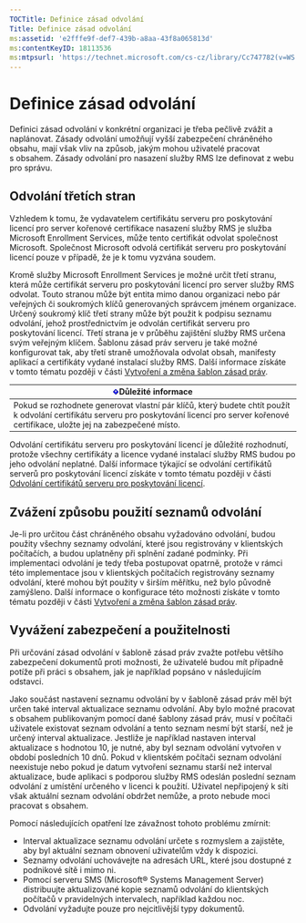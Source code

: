 ```yaml
---
TOCTitle: Definice zásad odvolání
Title: Definice zásad odvolání
ms:assetid: 'e2fffe9f-def7-439b-a8aa-43f8a065813d'
ms:contentKeyID: 18113536
ms:mtpsurl: 'https://technet.microsoft.com/cs-cz/library/Cc747782(v=WS.10)'
---
```


Definice zásad odvolání
=======================

Definici zásad odvolání v konkrétní organizaci je třeba pečlivě zvážit a naplánovat. Zásady odvolání umožňují vyšší zabezpečení chráněného obsahu, mají však vliv na způsob, jakým mohou uživatelé pracovat s obsahem. Zásady odvolání pro nasazení služby RMS lze definovat z webu pro správu.

Odvolání třetích stran
----------------------

Vzhledem k tomu, že vydavatelem certifikátu serveru pro poskytování licencí pro server kořenové certifikace nasazení služby RMS je služba Microsoft Enrollment Services, může tento certifikát odvolat společnost Microsoft. Společnost Microsoft odvolá certifikát serveru pro poskytování licencí pouze v případě, že je k tomu vyzvána soudem.

Kromě služby Microsoft Enrollment Services je možné určit třetí stranu, která může certifikát serveru pro poskytování licencí pro server služby RMS odvolat. Touto stranou může být entita mimo danou organizaci nebo pár veřejných či soukromých klíčů generovaných správcem jménem organizace. Určený soukromý klíč třetí strany může být použit k podpisu seznamu odvolání, jehož prostřednictvím je odvolán certifikát serveru pro poskytování licencí. Třetí strana je v průběhu zajištění služby RMS určena svým veřejným klíčem. Šablonu zásad práv serveru je také možné konfigurovat tak, aby třetí straně umožňovala odvolat obsah, manifesty aplikací a certifikáty vydané instalací služby RMS. Další informace získáte v tomto tématu později v části [Vytvoření a změna šablon zásad práv](https://technet.microsoft.com/6014176f-ef71-4d29-b3e3-da129c18563d).

| ![](images/Cc747782.Important(WS.10).gif)Důležité informace                                                                                                            |
|-----------------------------------------------------------------------------------------------------------------------------------------------------------------------------------------------------|
| Pokud se rozhodnete generovat vlastní pár klíčů, který budete chtít použít k odvolání certifikátu serveru pro poskytování licencí pro server kořenové certifikace, uložte jej na zabezpečené místo. |

Odvolání certifikátu serveru pro poskytování licencí je důležité rozhodnutí, protože všechny certifikáty a licence vydané instalací služby RMS budou po jeho odvolání neplatné. Další informace týkající se odvolání certifikátů serverů pro poskytování licencí získáte v tomto tématu později v části [Odvolání certifikátů serveru pro poskytování licencí](https://technet.microsoft.com/8020861d-d196-4431-8282-044675ef5616).

Zvážení způsobu použití seznamů odvolání
----------------------------------------

Je-li pro určitou část chráněného obsahu vyžadováno odvolání, budou použity všechny seznamy odvolání, které jsou registrovány v klientských počítačích, a budou uplatněny při splnění zadané podmínky. Při implementaci odvolání je tedy třeba postupovat opatrně, protože v rámci této implementace jsou v klientských počítačích registrovány seznamy odvolání, které mohou být použity v širším měřítku, než bylo původně zamýšleno. Další informace o konfigurace této možnosti získáte v tomto tématu později v části [Vytvoření a změna šablon zásad práv](https://technet.microsoft.com/6014176f-ef71-4d29-b3e3-da129c18563d).

Vyvážení zabezpečení a použitelnosti
------------------------------------

Při určování zásad odvolání v šabloně zásad práv zvažte potřebu většího zabezpečení dokumentů proti možnosti, že uživatelé budou mít případně potíže při práci s obsahem, jak je například popsáno v následujícím odstavci.

Jako součást nastavení seznamu odvolání by v šabloně zásad práv měl být určen také interval aktualizace seznamu odvolání. Aby bylo možné pracovat s obsahem publikovaným pomocí dané šablony zásad práv, musí v počítači uživatele existovat seznam odvolání a tento seznam nesmí být starší, než je určený interval aktualizace. Jestliže je například nastaven interval aktualizace s hodnotou 10, je nutné, aby byl seznam odvolání vytvořen v období posledních 10 dnů. Pokud v klientském počítači seznam odvolání neexistuje nebo pokud je datum vytvoření seznamu starší než interval aktualizace, bude aplikaci s podporou služby RMS odeslán poslední seznam odvolání z umístění určeného v licenci k použití. Uživatel nepřipojený k síti však aktuální seznam odvolání obdržet nemůže, a proto nebude moci pracovat s obsahem.

Pomocí následujících opatření lze závažnost tohoto problému zmírnit:

-   Interval aktualizace seznamu odvolání určete s rozmyslem a zajistěte, aby byl aktuální seznam obnovení uživatelům vždy k dispozici.
-   Seznamy odvolání uchovávejte na adresách URL, které jsou dostupné z podnikové sítě i mimo ni.
-   Pomocí serveru SMS (Microsoft® Systems Management Server) distribuujte aktualizované kopie seznamů odvolání do klientských počítačů v pravidelných intervalech, například každou noc.
-   Odvolání vyžadujte pouze pro nejcitlivější typy dokumentů.
